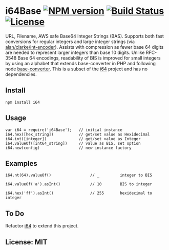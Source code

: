 # i64Base [![NPM version](https://badge.fury.io/js/i64Base.png?branch=master)](https://npmjs.org/package/i64Base) [![Build Status](https://travis-ci.org/angleman/i64Base.png?branch=master)](https://travis-ci.org/angleman/i64Base) [![License](http://badgr.co/use/MIT.png?bg=%234ed50e)](#licensemit)


URL, Filename, AWS safe Base64 Integer Strings (BAS). Supports both fast conversions for regular integers and large integer strings (via [alan/clarke/int-encoder](http://github.com/alanclarke/int-encoder)). Assists with compression as fewer base 64 digits are needed to represent larger integers than base 10 digits. Unlike RFC-3548 Base 64 encodings, readability of BIS is improved for small integers by using an alphabet that extends base-converter in PHP and following node [base-converter](https://github.com/naholyr/node-base-converter). This is a subset of the [i64](https://github.com/angleman/i64) project and has no dependencies.

## Install

```
npm install i64
```

## Usage

```
var i64 = require('i64Base');   // initial instance
i64.hex([hex_string])           // get/set value as Hexidecimal
i64.int([integer])              // get/set value as Integer
i64.valueOf([int64_string])     // value as BIS, set option
i64.new(config)                 // new instance factory
```

## Examples

```
i64.nt(64).valueOf()                 // _         integer to BIS

i64.valueOf('a').asInt()             // 10        BIS to integer 

i64.hex('ff').asInt()                // 255       hexidecimal to integer

```



## To Do

Refactor [i64](https://github.com/angleman/i64) to extend this project.

## License: MIT